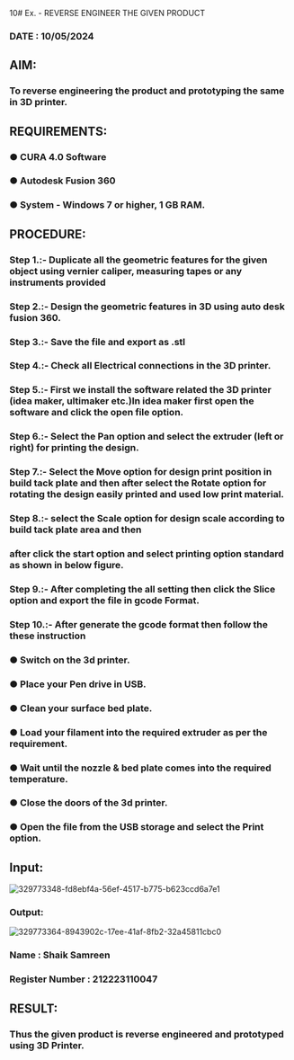 10# Ex.   - REVERSE ENGINEER THE GIVEN PRODUCT

### DATE : 10/05/2024

## AIM: 
### To reverse engineering the product and prototyping the same in 3D printer.

## REQUIREMENTS:
### ●	CURA 4.0 Software
### ●	 Autodesk Fusion 360
### ●	 System - Windows 7 or higher, 1 GB RAM.

## PROCEDURE:
### Step 1.:- Duplicate all the geometric features for the given object using vernier caliper, measuring tapes or any instruments provided
### Step 2.:- Design the geometric features in 3D using auto desk fusion 360.
### Step 3.:- Save the file and export as .stl
### Step 4.:- Check all Electrical connections in the 3D printer.
### Step 5.:- First we install the software related the 3D printer (idea maker, ultimaker etc.)In idea maker first open the software and click the open file option.
### Step 6.:- Select the Pan option and select the extruder (left or right) for printing the design.
### Step 7.:- Select the Move option for design print position in build tack plate and then after select the Rotate option for rotating the design easily printed and used low print material.
### Step 8.:- select the Scale option for design scale according to build tack plate area and then
### after click the start option and select printing option standard as shown in below figure.
### Step 9.:- After completing the all setting then click the Slice option and export the file in gcode Format.
### Step 10.:- After generate the gcode format then follow the these instruction 
  ###   ●	Switch on the 3d printer.
  ###   ●	Place your Pen drive in USB.
  ###   ●	Clean your surface bed plate.
  ###   ●	Load your filament into the required extruder as per the requirement.
  ###   ●	Wait until the nozzle & bed plate comes into the required temperature.
  ###   ●	Close the doors of the 3d printer.
  ###   ●	Open the file from the USB storage and select the Print option.

## Input:
![329773348-fd8ebf4a-56ef-4517-b775-b623ccd6a7e1](https://github.com/samreen-sk/Ex.-10---REVERSE-ENGINEER-THE-GIVEN-PRODUCT/assets/149347632/499c34f6-233e-4fab-9fb8-d0f6cc7a9bcb)

### Output:
![329773364-8943902c-17ee-41af-8fb2-32a45811cbc0](https://github.com/samreen-sk/Ex.-10---REVERSE-ENGINEER-THE-GIVEN-PRODUCT/assets/149347632/20603fba-6848-4349-825f-2b6623b1b20d)


### Name : Shaik Samreen
### Register Number : 212223110047

## RESULT:
###   Thus the given product is reverse engineered and prototyped using 3D Printer.
